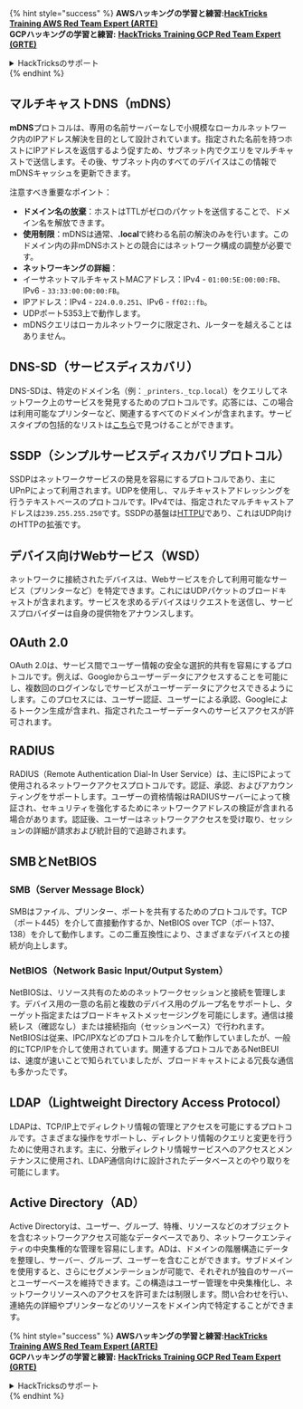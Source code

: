 {% hint style="success" %}
**AWSハッキングの学習と練習:**<img src="/.gitbook/assets/arte.png" alt="" data-size="line">[**HackTricks Training AWS Red Team Expert (ARTE)**](https://training.hacktricks.xyz/courses/arte)<img src="/.gitbook/assets/arte.png" alt="" data-size="line">\
**GCPハッキングの学習と練習:** <img src="/.gitbook/assets/grte.png" alt="" data-size="line">[**HackTricks Training GCP Red Team Expert (GRTE)**<img src="/.gitbook/assets/grte.png" alt="" data-size="line">](https://training.hacktricks.xyz/courses/grte)

<details>

<summary>HackTricksのサポート</summary>

* [**サブスクリプションプラン**](https://github.com/sponsors/carlospolop)をチェックしてください！
* 💬 [**Discordグループ**](https://discord.gg/hRep4RUj7f)に参加するか、[**telegramグループ**](https://t.me/peass)に参加するか、**Twitter** 🐦 [**@hacktricks\_live**](https://twitter.com/hacktricks\_live)**をフォローしてください。**
* **HackTricks**と[**HackTricks Cloud**](https://github.com/carlospolop/hacktricks-cloud)のGitHubリポジトリにPRを提出して、ハッキングテクニックを共有してください。

</details>
{% endhint %}


## マルチキャストDNS（mDNS）

**mDNS**プロトコルは、専用の名前サーバーなしで小規模なローカルネットワーク内のIPアドレス解決を目的として設計されています。指定された名前を持つホストにIPアドレスを返信するよう促すため、サブネット内でクエリをマルチキャストで送信します。その後、サブネット内のすべてのデバイスはこの情報でmDNSキャッシュを更新できます。

注意すべき重要なポイント：
- **ドメイン名の放棄**：ホストはTTLがゼロのパケットを送信することで、ドメイン名を解放できます。
- **使用制限**：mDNSは通常、**.local**で終わる名前の解決のみを行います。このドメイン内の非mDNSホストとの競合にはネットワーク構成の調整が必要です。
- **ネットワーキングの詳細**：
- イーサネットマルチキャストMACアドレス：IPv4 - `01:00:5E:00:00:FB`、IPv6 - `33:33:00:00:00:FB`。
- IPアドレス：IPv4 - `224.0.0.251`、IPv6 - `ff02::fb`。
- UDPポート5353上で動作します。
- mDNSクエリはローカルネットワークに限定され、ルーターを越えることはありません。

## DNS-SD（サービスディスカバリ）

DNS-SDは、特定のドメイン名（例：`_printers._tcp.local`）をクエリしてネットワーク上のサービスを発見するためのプロトコルです。応答には、この場合は利用可能なプリンターなど、関連するすべてのドメインが含まれます。サービスタイプの包括的なリストは[こちら](http://www.dns-sd.org/ServiceTypes.html)で見つけることができます。

## SSDP（シンプルサービスディスカバリプロトコル）

SSDPはネットワークサービスの発見を容易にするプロトコルであり、主にUPnPによって利用されます。UDPを使用し、マルチキャストアドレッシングを行うテキストベースのプロトコルです。IPv4では、指定されたマルチキャストアドレスは`239.255.255.250`です。SSDPの基盤は[HTTPU](https://en.wikipedia.org/wiki/HTTPU)であり、これはUDP向けのHTTPの拡張です。

## デバイス向けWebサービス（WSD）
ネットワークに接続されたデバイスは、Webサービスを介して利用可能なサービス（プリンターなど）を特定できます。これにはUDPパケットのブロードキャストが含まれます。サービスを求めるデバイスはリクエストを送信し、サービスプロバイダーは自身の提供物をアナウンスします。

## OAuth 2.0
OAuth 2.0は、サービス間でユーザー情報の安全な選択的共有を容易にするプロトコルです。例えば、Googleからユーザーデータにアクセスすることを可能にし、複数回のログインなしでサービスがユーザーデータにアクセスできるようにします。このプロセスには、ユーザー認証、ユーザーによる承認、Googleによるトークン生成が含まれ、指定されたユーザーデータへのサービスアクセスが許可されます。

## RADIUS
RADIUS（Remote Authentication Dial-In User Service）は、主にISPによって使用されるネットワークアクセスプロトコルです。認証、承認、およびアカウンティングをサポートします。ユーザーの資格情報はRADIUSサーバーによって検証され、セキュリティを強化するためにネットワークアドレスの検証が含まれる場合があります。認証後、ユーザーはネットワークアクセスを受け取り、セッションの詳細が請求および統計目的で追跡されます。

## SMBとNetBIOS

### SMB（Server Message Block）
SMBはファイル、プリンター、ポートを共有するためのプロトコルです。TCP（ポート445）を介して直接動作するか、NetBIOS over TCP（ポート137、138）を介して動作します。この二重互換性により、さまざまなデバイスとの接続が向上します。

### NetBIOS（Network Basic Input/Output System）
NetBIOSは、リソース共有のためのネットワークセッションと接続を管理します。デバイス用の一意の名前と複数のデバイス用のグループ名をサポートし、ターゲット指定またはブロードキャストメッセージングを可能にします。通信は接続レス（確認なし）または接続指向（セッションベース）で行われます。NetBIOSは従来、IPC/IPXなどのプロトコルを介して動作していましたが、一般的にTCP/IPを介して使用されています。関連するプロトコルであるNetBEUIは、速度が速いことで知られていましたが、ブロードキャストによる冗長な通信も多かったです。

## LDAP（Lightweight Directory Access Protocol）
LDAPは、TCP/IP上でディレクトリ情報の管理とアクセスを可能にするプロトコルです。さまざまな操作をサポートし、ディレクトリ情報のクエリと変更を行うために使用されます。主に、分散ディレクトリ情報サービスへのアクセスとメンテナンスに使用され、LDAP通信向けに設計されたデータベースとのやり取りを可能にします。

## Active Directory（AD）
Active Directoryは、ユーザー、グループ、特権、リソースなどのオブジェクトを含むネットワークアクセス可能なデータベースであり、ネットワークエンティティの中央集権的な管理を容易にします。ADは、ドメインの階層構造にデータを整理し、サーバー、グループ、ユーザーを含むことができます。サブドメインを使用すると、さらにセグメンテーションが可能で、それぞれが独自のサーバーとユーザーベースを維持できます。この構造はユーザー管理を中央集権化し、ネットワークリソースへのアクセスを許可または制限します。問い合わせを行い、連絡先の詳細やプリンターなどのリソースをドメイン内で特定することができます。


{% hint style="success" %}
**AWSハッキングの学習と練習:**<img src="/.gitbook/assets/arte.png" alt="" data-size="line">[**HackTricks Training AWS Red Team Expert (ARTE)**](https://training.hacktricks.xyz/courses/arte)<img src="/.gitbook/assets/arte.png" alt="" data-size="line">\
**GCPハッキングの学習と練習:** <img src="/.gitbook/assets/grte.png" alt="" data-size="line">[**HackTricks Training GCP Red Team Expert (GRTE)**<img src="/.gitbook/assets/grte.png" alt="" data-size="line">](https://training.hacktricks.xyz/courses/grte)

<details>

<summary>HackTricksのサポート</summary>

* [**サブスクリプションプラン**](https://github.com/sponsors/carlospolop)をチェックしてください！
* 💬 [**Discordグループ**](https://discord.gg/hRep4RUj7f)に参加するか、[**telegramグループ**](https://t.me/peass)に参加するか、**Twitter** 🐦 [**@hacktricks\_live**](https://twitter.com/hacktricks\_live)**をフォローしてください。**
* **HackTricks**と[**HackTricks Cloud**](https://github.com/carlospolop/hacktricks-cloud)のGitHubリポジトリにPRを提出して、ハッキングテクニックを共有してください。

</details>
{% endhint %}
